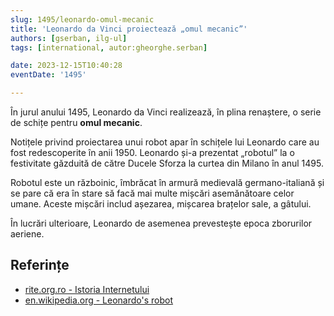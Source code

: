 ```yaml
---
slug: 1495/leonardo-omul-mecanic
title: 'Leonardo da Vinci proiectează „omul mecanic”'
authors: [gserban, ilg-ul]
tags: [international, autor:gheorghe.serban]

date: 2023-12-15T10:40:28
eventDate: '1495'

---
```


În jurul anului 1495, Leonardo da Vinci realizează, în plina renaștere,
o serie de schițe pentru **omul mecanic**.

<!-- truncate -->

Notițele privind proiectarea unui robot apar în schițele lui Leonardo
care au fost redescoperite în anii 1950. Leonardo și-a prezentat
„robotul” la o festivitate găzduită de către Ducele Sforza la
curtea din Milano în anul 1495.

Robotul este un războinic, îmbrăcat în armură medievală germano-italiană
și se pare că era în stare să facă mai multe mișcări asemănătoare
celor umane. Aceste mișcări includ așezarea, mișcarea brațelor sale,
a gâtului.

În lucrări ulterioare, Leonardo de asemenea prevestește epoca
zborurilor aeriene.

## Referințe

- [rite.org.ro - Istoria Internetului](https://rite.org.ro/istoria-internetului/)
- [en.wikipedia.org - Leonardo's robot](https://en.wikipedia.org/wiki/Leonardo%27s_robot)
